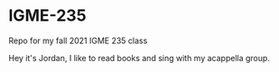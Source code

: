 # IGME-235
Repo for my fall 2021 IGME 235 class

Hey it's Jordan, I like to read books and sing with my acappella group.
